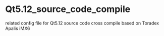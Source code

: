 # Qt5.12_source_code_compile
related config file for Qt5.12 source code cross compile based on Toradex Apalis iMX6
